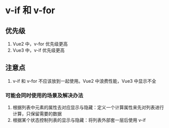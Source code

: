 # v-if 和 v-for

## 优先级

1. Vue2 中，v-for 优先级更高
2. Vue3 中，v-if 优先级更高

## 注意点

1. v-if 和 v-for 不应该放到一起使用。Vue2 中浪费性能，Vue3 中显示不全

### 可能会同时使用的场景及解决办法

1. 根据列表中元素的属性去对应显示与隐藏：定义一个计算属性来先对列表进行计算，只保留需要的数据
2. 根据某个状态控制列表的显示与隐藏：将列表外部套一层后使用 v-if
